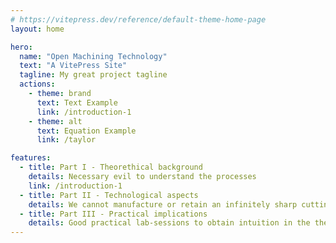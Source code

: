 ```yaml
---
# https://vitepress.dev/reference/default-theme-home-page
layout: home

hero:
  name: "Open Machining Technology"
  text: "A VitePress Site"
  tagline: My great project tagline
  actions:
    - theme: brand
      text: Text Example
      link: /introduction-1
    - theme: alt
      text: Equation Example
      link: /taylor

features:
  - title: Part I - Theorethical background
    details: Necessary evil to understand the processes
    link: /introduction-1
  - title: Part II - Technological aspects
    details: We cannot manufacture or retain an infinitely sharp cutting edge
  - title: Part III - Practical implications
    details: Good practical lab-sessions to obtain intuition in the theory
---
```


